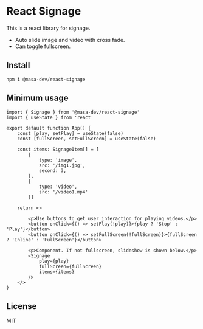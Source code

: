 # React Signage

This is a react library for signage.

- Auto slide image and video with cross fade.
- Can toggle fullscreen.


## Install

```
npm i @masa-dev/react-signage
```

## Minimum usage

```tsx
import { Signage } from '@masa-dev/react-signage'
import { useState } from 'react'

export default function App() {
    const [play, setPlay] = useState(false)
    const [fullScreen, setFullScreen] = useState(false)

    const items: SignageItem[] = [
        {
            type: 'image',
            src: '/img1.jpg',
            second: 3,
        },
        {
            type: 'video',
            src: '/video1.mp4'
        }]

    return <>

        <p>Use buttons to get user interaction for playing videos.</p>
        <button onClick={() => setPlay(!play)}>{play ? 'Stop' : 'Play'}</button>
        <button onClick={() => setFullScreen(!fullScreen)}>{fullScreen ? 'Inline' : 'FullScreen'}</button>

        <p>Component. If not fullscreen, slideshow is shown below.</p>
        <Signage
            play={play}
            fullScreen={fullScreen}
            items={items}
        />
    </>
}
```

## License

MIT
